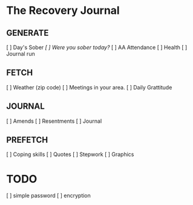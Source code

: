 # The Recovery Journal

## GENERATE
[ ] Day's Sober
    *[ ] Were you sober today?*
[ ] AA Attendance
[ ] Health
[ ] Journal run
  
## FETCH
[ ] Weather (zip code)
[ ] Meetings in your area.
[ ] Daily Grattitude
  
## JOURNAL
[ ] Amends
[ ] Resentments
[ ] Journal
  
## PREFETCH
 [ ] Coping skills
 [ ] Quotes
 [ ] Stepwork
 [ ] Graphics


# TODO
[ ] simple password
[ ] encryption